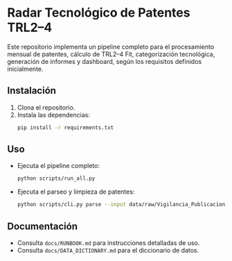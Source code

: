# Radar Tecnológico de Patentes TRL2–4

Este repositorio implementa un pipeline completo para el procesamiento mensual de patentes, cálculo de TRL2–4 Fit, categorización tecnológica, generación de informes y dashboard, según los requisitos definidos inicialmente.

## Instalación

1. Clona el repositorio.
2. Instala las dependencias:
   ```bash
   pip install -r requirements.txt
   ```

## Uso

- Ejecuta el pipeline completo:
  ```bash
  python scripts/run_all.py
  ```
- Ejecuta el parseo y limpieza de patentes:
  ```bash
  python scripts/cli.py parse --input data/raw/Vigilancia_Publicacions_2025_10.xlsx --output data/processed/Families_Clean_2025_10.xlsx --config config.yaml
  ```

## Documentación

- Consulta `docs/RUNBOOK.md` para instrucciones detalladas de uso.
- Consulta `docs/DATA_DICTIONARY.md` para el diccionario de datos.
